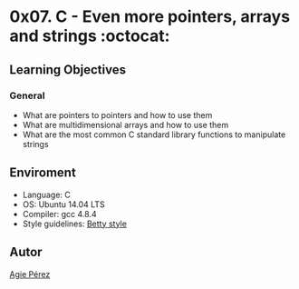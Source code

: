 # 0x07. C - Even more pointers, arrays and strings :octocat: #
## Learning Objectives ##
### General ###
* What are pointers to pointers and how to use them
* What are multidimensional arrays and how to use them
* What are the most common C standard library functions to manipulate strings
## Enviroment ##
* Language: C
* OS: Ubuntu 14.04 LTS
* Compiler: gcc 4.8.4
* Style guidelines: [Betty style](https://github.com/holbertonschool/Betty/wiki)
## Autor ##
[Agie Pérez](https://twitter.com/xiommyperez)
